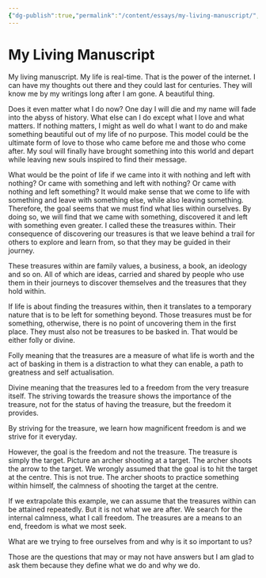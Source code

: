 ```yaml
---
{"dg-publish":true,"permalink":"/content/essays/my-living-manuscript/","noteIcon":""}
---
```


# My Living Manuscript

My living manuscript. My life is real-time. That is the power of the internet. I can have my thoughts out there and they could last for centuries. They will know me by my writings long after I am gone. A beautiful thing.

Does it even matter what I do now? One day I will die and my name will fade into the abyss of history. What else can I do except what I love and what matters. If nothing matters, I might as well do what I want to do and make something beautiful out of my life of no purpose. This model could be the ultimate form of love to those who came before me and those who come after. My soul will finally have brought something into this world and depart while leaving new souls inspired to find their message.

What would be the point of life if we came into it with nothing and left with nothing? Or came with something and left with nothing? Or came with nothing and left something? It would make sense that we come to life with something and leave with something else, while also leaving something. Therefore, the goal seems that we must find what lies within ourselves. By doing so, we will find that we came with something, discovered it and left with something even greater. I called these the treasures within. Their consequence of discovering our treasures is that we leave behind a trail for others to explore and learn from, so that they may be guided in their journey.

These treasures within are family values, a business, a book, an ideology and so on. All of which are ideas, carried and shared by people who use them in their journeys to discover themselves and the treasures that they hold within.

If life is about finding the treasures within, then it translates to a temporary nature that is to be left for something beyond. Those treasures must be for something, otherwise, there is no point of uncovering them in the first place. They must also not be treasures to be basked in. That would be either folly or divine.

Folly meaning that the treasures are a measure of what life is worth and the act of basking in them is a distraction to what they can enable, a path to greatness and self actualisation.

Divine meaning that the treasures led to a freedom from the very treasure itself. The striving towards the treasure shows the importance of the treasure, not for the status of having the treasure, but the freedom it provides.

By striving for the treasure, we learn how magnificent freedom is and we strive for it everyday.

However, the goal is the freedom and not the treasure. The treasure is simply the target. Picture an archer shooting at a target. The archer shoots the arrow to the target. We wrongly assumed that the goal is to hit the target at the centre. This is not true. The archer shoots to practice something within himself, the calmness of shooting the target at the centre.

If we extrapolate this example, we can assume that the treasures within can be attained repeatedly. But it is not what we are after. We search for the internal calmness, what I call freedom. The treasures are a means to an end, freedom is what we most seek.

What are we trying to free ourselves from and why is it so important to us?

Those are the questions that may or may not have answers but I am glad to ask them because they define what we do and why we do.